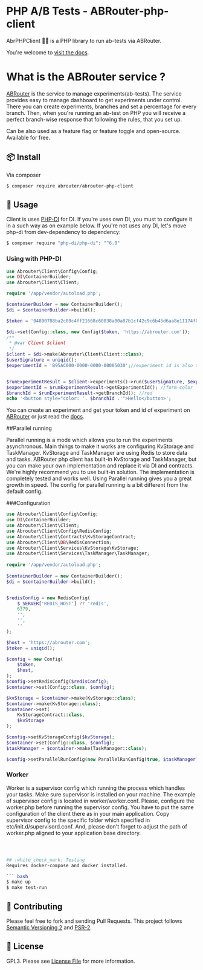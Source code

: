 # PHP A/B Tests - ABRouter-php-client

AbrPHPClient :construction_worker_woman: is a PHP library to run ab-tests via ABRouter.

You're welcome to [visit the docs](https://docs.abrouter.com).

# What is the ABRouter service ? 

[ABRouter](https://abrouter.com) is the service to manage experiments(ab-tests). The service provides easy to manage dashboard to get experiments under control.
There you can create experiments, branches and set a percentage for every branch. Then, when you're running an ab-test on PHP you will receive a perfect branch-wise response that following the rules, that you set up.

Can be also used as a feature flag or feature toggle and open-source.
Available for free. 

## :package: Install
Via composer

``` bash
$ composer require abrouter/abrouter-php-client
```

## :rocket: Usage

Client is uses [PHP-DI](https://github.com/PHP-DI/PHP-DI) for DI. If you're uses own DI, you must to configure it in a such way as on example below. 
If you're not uses any DI, let's move php-di from dev-dependency to dependency:
``` bash
$ composer require "php-di/php-di": "^6.0"
```

### Using with PHP-DI

```php
use Abrouter\Client\Config\Config;
use DI\ContainerBuilder;
use Abrouter\Client\Client;

require '/app/vendor/autoload.php';

$containerBuilder = new ContainerBuilder();
$di = $containerBuilder->build();

$token = '04890788ba2c89c4ff21668c60838a00a87b1cf42c9c6b45d6aa8e11174f0d5762b16b6c09b6b822'; //you can find your token in ABRouter dashboard

$di->set(Config::class, new Config($token, 'https://abrouter.com'));
/**
 * @var Client $client
 */
$client = $di->make(Abrouter\Client\Client::class);
$userSignature = uniqid();
$experimentId = 'B95AC000-0000-0000-00005030';//experiment id is also there


$runExperimentResult = $client->experiments()->run($userSignature, $experimentId);
$experimentId = $runExperimentResult->getExperimentId(); //form-color
$branchId = $runExperimentResult->getBranchId(); //red
echo '<button style="color: '. $branchId .'">Hello</button>';
```

You can create an experiment and get your token and id of experiment on [ABRouter](https://abrouter.com) or just read the [docs](https://abrouter.com/en/docs). 

##Parallel running

Parallel running is a mode which allows you to run the experiments asynchronous. 
Main things to make it works are configuring KvStorage and TaskManager. 
KvStorage and TaskManager are using Redis to store data and tasks.
ABRouter php client has built-in KvStorage and TaskManager, but you can make your own implementation and replace it via DI and contracts.
We're highly recommend you to use built-in solution. The implementation is completely tested and works well. Using Parallel running gives you a great growth in speed.
The config for parallel running is a bit different from the default config.


###Configuration
```php
use Abrouter\Client\Config\Config;
use DI\ContainerBuilder;
use Abrouter\Client\Client;
use Abrouter\Client\Config\RedisConfig;
use Abrouter\Client\Contracts\KvStorageContract;
use Abrouter\Client\DB\RedisConnection;
use Abrouter\Client\Services\KvStorage\KvStorage;
use Abrouter\Client\Services\TaskManager\TaskManager;
        
require '/app/vendor/autoload.php';
        
$containerBuilder = new ContainerBuilder();
$di = $containerBuilder->build();


$redisConfig = new RedisConfig(
    $_SERVER['REDIS_HOST'] ?? 'redis',
    6379,
    '',
    '',
    ''
);

$host = 'https://abrouter.com';
$token = uniqid();

$config = new Config(
    $token,
    $host,
);
$config->setRedisConfig($redisConfig);
$container->set(Config::class, $config);

$kvStorage = $container->make(KvStorage::class);
$container->make(KvStorage::class);
$container->set(
    KvStorageContract::class,
    $kvStorage
);

$config->setKvStorageConfig($kvStorage);
$container->set(Config::class, $config);
$taskManager = $container->make(TaskManager::class);

$config->setParallelRunConfig(new ParallelRunConfig(true, $taskManager));
```

### Worker

Worker is a supervisor config which running the process which handles your tasks. 
Make sure supervisor is installed on your machine. The example of supervisor config is located in worker/worker.conf.
Please, configure the worker.php before running the supervisor config. 
You have to put the same configuration of the client there as in your main application.
Copy supervisor config to the specific folder which specified in etc/init.d/supervisord.conf. 
And, please don't forget to adjust the path of worker.php aligned to your application base directory.

```bash



## :white_check_mark: Testing
Requires docker-compose and docker installed.

``` bash
$ make up
$ make test-run
```

## :wrench: Contributing

Please feel free to fork and sending Pull Requests. This project follows [Semantic Versioning 2](http://semver.org) and [PSR-2](http://www.php-fig.org/psr/psr-2/).

## :page_facing_up: License

GPL3. Please see [License File](LICENSE) for more information.
